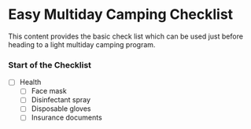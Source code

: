 # Easy Multiday Camping Checklist

This content provides the basic check list which can be used just before heading to a light multiday camping program.

### Start of the Checklist

- [ ] Health
  - [ ] Face mask
  - [ ] Disinfectant spray
  - [ ] Disposable gloves
  - [ ] Insurance documents
